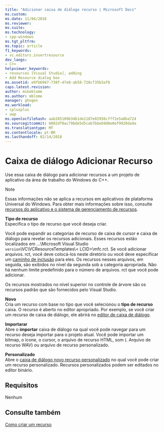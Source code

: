 ```yaml
---
title: "Adicionar caixa de diálogo recurso | Microsoft Docs"
ms.custom: 
ms.date: 11/04/2016
ms.reviewer: 
ms.suite: 
ms.technology:
- cpp-windows
ms.tgt_pltfrm: 
ms.topic: article
f1_keywords:
- vc.editors.insertresource
dev_langs:
- C++
helpviewer_keywords:
- resources [Visual Studio], adding
- Add Resource dialog box
ms.assetid: e9fb6967-738f-47e8-ab58-728cf35b3af0
caps.latest.revision: 
author: mikeblome
ms.author: mblome
manager: ghogen
ms.workload:
- cplusplus
- uwp
ms.openlocfilehash: aab285109b34b1de2187e02956cfff2e5a0ba724
ms.sourcegitcommit: 6002df0ac79bde5d5cab7bbeb9d8e0ef9920da4a
ms.translationtype: MT
ms.contentlocale: pt-BR
ms.lasthandoff: 02/14/2018
---
```

# <a name="add-resource-dialog-box"></a>Caixa de diálogo Adicionar Recurso
Use essa caixa de diálogo para adicionar recursos a um projeto de aplicativo da área de trabalho do Windows do C++.  
  
> [!NOTE]
>  Essas informações não se aplica a recursos em aplicativos de plataforma Universal do Windows. Para obter mais informações sobre isso, consulte [recursos do aplicativo e o sistema de gerenciamento de recursos](/windows/uwp/app-resources/).  
  
 **Tipo de recurso**  
 Especifica o tipo de recurso que você deseja criar.  
  
 Você pode expandir as categorias de recurso de caixa de cursor e caixa de diálogo para revelar os recursos adicionais. Esses recursos estão localizados em ...\Microsoft Visual Studio `version`\VC\VCResourceTemplates\\< LCID\>\mfc.rct. Se você adicionar arquivos. rct, você deve colocá-los neste diretório ou você deve especificar um [caminho de inclusão](../windows/how-to-specify-include-directories-for-resources.md) para eles. Os recursos nesses arquivos, em seguida, são exibidos no nível da segunda sob a categoria apropriada. Não há nenhum limite predefinido para o número de arquivos. rct que você pode adicionar.  
  
 Os recursos mostrados no nível superior no controle de árvore são os recursos padrão que são fornecidos pelo Visual Studio.  
  
 **Novo**  
 Cria um recurso com base no tipo que você selecionou o **tipo de recurso** caixa. O recurso é aberto no editor apropriado. Por exemplo, se você criar um recurso de caixa de diálogo, ele abrirá no [editor de caixa de diálogo](../windows/dialog-editor.md).  
  
 **Importarar**  
 Abre o **importar** caixa de diálogo na qual você pode navegar para um recurso deseja importar para o projeto atual. Você pode importar um bitmap, o ícone, o cursor, o arquivo de recurso HTML, som (. Arquivo de recurso WAV) ou arquivo de recurso personalizado.  
  
 **Personalizado**  
 Abre o [caixa de diálogo novo recurso personalizado](../windows/new-custom-resource-dialog-box.md) no qual você pode criar um recurso personalizado. Recursos personalizados podem ser editados no editor binário.  
  
## <a name="requirements"></a>Requisitos  
 Nenhum  
  
## <a name="see-also"></a>Consulte também  
 [Como criar um recurso](../windows/how-to-create-a-resource.md)